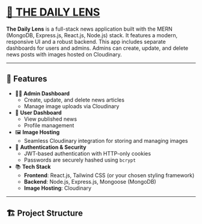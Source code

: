 # [📰 THE DAILY LENS](https://cosmic-frangipane-73525a.netlify.app/)

**The Daily Lens** is a full-stack news application built with the MERN (MongoDB, Express.js, React.js, Node.js) stack. It features a modern, responsive UI and a robust backend. This app includes separate dashboards for users and admins. Admins can create, update, and delete news posts with images hosted on Cloudinary.

---

## 🚀 Features

- 🧑‍💻 **Admin Dashboard**
  - Create, update, and delete news articles
  - Manage image uploads via Cloudinary
- 👤 **User Dashboard**
  - View published news
  - Profile management
- 🖼️ **Image Hosting**
  - Seamless Cloudinary integration for storing and managing images
- 🔐 **Authentication & Security**
  - JWT-based authentication with HTTP-only cookies
  - Passwords are securely hashed using `bcrypt`
- 📚 **Tech Stack**
  - **Frontend**: React.js, Tailwind CSS (or your chosen styling framework)
  - **Backend**: Node.js, Express.js, Mongoose (MongoDB)
  - **Image Hosting**: Cloudinary

---

## 🏗️ Project Structure
